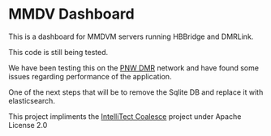 # MMDV Dashboard
This is a dashboard for MMDVM servers running HBBridge and DMRLink.

This code is still being tested.

We have been testing this on the [PNW DMR](http://www.pnwdigital.net) network and have found some issues regarding performance of the application.

One of the next steps that will be to remove the Sqlite DB and replace it with elasticsearch.


This project impliments the [IntelliTect Coalesce](https://github.com/IntelliTect/Coalesce) project under Apache License 2.0
